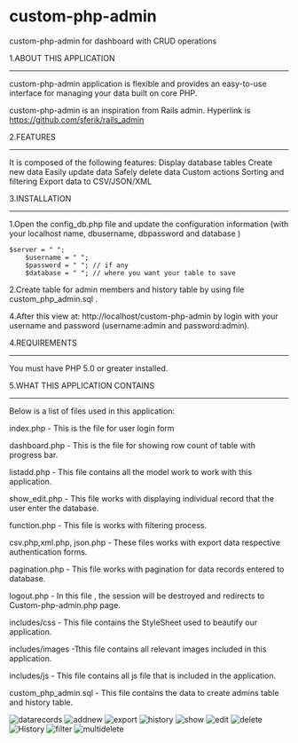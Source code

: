 custom-php-admin
================

custom-php-admin for dashboard  with CRUD operations



1.ABOUT THIS APPLICATION

******************************************

  custom-php-admin application is flexible and provides an easy-to-use interface for managing your data built on core PHP.
  
  custom-php-admin is an inspiration from Rails admin. Hyperlink is https://github.com/sferik/rails_admin

  
2.FEATURES

******************************************

 It is composed of the following features:
    Display database tables
    Create new data
    Easily update data
    Safely delete data
    Custom actions
    Sorting and filtering
    Export data to CSV/JSON/XML
 
3.INSTALLATION

******************************************
1.Open the config_db.php file and update the configuration information (with your localhost name, dbusername, dbpassword and database  ) 

  	$server = " ";
		$username = " ";
		$password = " "; // if any
		$database = " "; // where you want your table to save 

2.Create table for admin members and history table by using  file custom_php_admin.sql .
	
4.After this view at: http://localhost/custom-php-admin by login  with your username and password (username:admin  and password:admin).

4.REQUIREMENTS

******************************************

You must have PHP 5.0 or greater installed.

5.WHAT THIS APPLICATION CONTAINS

******************************************

Below is a list of files used in this application:

index.php - This is the file for user login form

dashboard.php - This is the file for showing row count of table with progress bar.

listadd.php - This file contains all  the model work to work with this application.

show_edit.php - This file works with displaying individual record that the user enter the database.

function.php - This file is works with filtering process.

csv.php,xml.php, json.php - These files works with export data respective authentication forms.

pagination.php - This file works with pagination for data records entered to database.

logout.php - In this file , the session will be destroyed and redirects  to Custom-php-admin.php page. 

includes/css - This file contains the  StyleSheet used to beautify our application.

includes/images -Tthis file contains all relevant images included in this application.

includes/js - This file contains all js file that is included in the application.

custom_php_admin.sql - This file contains the data to create admins table and history table.






<img style="max-width:100%;" src="https://github.com/rajitha-nyros/Custom-php-admin/raw/master/screenshots/datarecords.JPG
" alt="datarecords" title="datarecords">
<img style="max-width:100%;" src="https://github.com/rajitha-nyros/Custom-php-admin/raw/master/screenshots/addnew.JPG
" alt="addnew" title="addnew">
<img style="max-width:100%;" src="https://github.com/rajitha-nyros/Custom-php-admin/raw/master/screenshots/export.JPG
" alt="export" title="export">
<img style="max-width:100%;" src="https://github.com/rajitha-nyros/Custom-php-admin/raw/master/screenshots/history.JPG
" alt="history" title="history">
<img style="max-width:100%;" src="https://github.com/rajitha-nyros/Custom-php-admin/raw/master/screenshots/show.JPG
" alt="show" title="show">
<img style="max-width:100%;" src="https://github.com/rajitha-nyros/Custom-php-admin/raw/master/screenshots/edit.JPG
" alt="edit" title="edit">
<img style="max-width:100%;" src="https://github.com/rajitha-nyros/Custom-php-admin/raw/master/screenshots/delete.JPG
" alt="delete" title="delete">
<img style="max-width:100%;" src="https://github.com/rajitha-nyros/Custom-php-admin/raw/master/screenshots/Historys.JPG
" alt="History" title="History">
<img style="max-width:100%;" src="https://github.com/rajitha-nyros/Custom-php-admin/raw/master/screenshots/filter.JPG
" alt="filter" title="filter">
<img style="max-width:100%;" src="https://github.com/rajitha-nyros/Custom-php-admin/raw/master/screenshots/multidelete.JPG
" alt="multidelete" title="multidelete">

